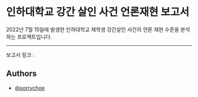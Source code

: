 # 인하대학교 강간 살인 사건 언론재현 보고서

2022년 7월 15일에 발생한 인하대학교 재학생 강간살인 사건의 언론 재현 수준을 분석하는 프로젝트입니다. 

---
보고서 링크 : 


## Authors

- [@sorrychoe](https://www.github.com/sorrychoe)


